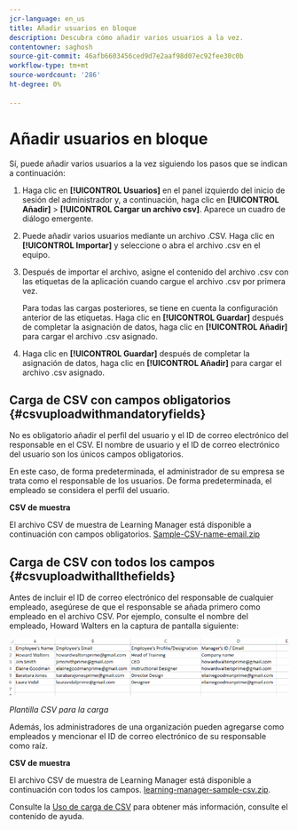```yaml
---
jcr-language: en_us
title: Añadir usuarios en bloque
description: Descubra cómo añadir varios usuarios a la vez.
contentowner: saghosh
source-git-commit: 46afb6603456ced9d7e2aaf98d07ec92fee30c0b
workflow-type: tm+mt
source-wordcount: '286'
ht-degree: 0%

---
```




# Añadir usuarios en bloque

Sí, puede añadir varios usuarios a la vez siguiendo los pasos que se indican a continuación:

1. Haga clic en **[!UICONTROL Usuarios]** en el panel izquierdo del inicio de sesión del administrador y, a continuación, haga clic en **[!UICONTROL Añadir]** > **[!UICONTROL Cargar un archivo csv]**. Aparece un cuadro de diálogo emergente.

1. Puede añadir varios usuarios mediante un archivo .CSV. Haga clic en **[!UICONTROL Importar]** y seleccione o abra el archivo .csv en el equipo.

1. Después de importar el archivo, asigne el contenido del archivo .csv con las etiquetas de la aplicación cuando cargue el archivo .csv por primera vez.

   Para todas las cargas posteriores, se tiene en cuenta la configuración anterior de las etiquetas. Haga clic en **[!UICONTROL Guardar]** después de completar la asignación de datos, haga clic en **[!UICONTROL Añadir]** para cargar el archivo .csv asignado.

1. Haga clic en **[!UICONTROL Guardar]** después de completar la asignación de datos, haga clic en **[!UICONTROL Añadir]** para cargar el archivo .csv asignado.

## Carga de CSV con campos obligatorios {#csvuploadwithmandatoryfields}

No es obligatorio añadir el perfil del usuario y el ID de correo electrónico del responsable en el CSV. El nombre de usuario y el ID de correo electrónico del usuario son los únicos campos obligatorios.

En este caso, de forma predeterminada, el administrador de su empresa se trata como el responsable de los usuarios. De forma predeterminada, el empleado se considera el perfil del usuario.

**CSV de muestra**

El archivo CSV de muestra de Learning Manager está disponible a continuación con campos obligatorios.
[Sample-CSV-name-email.zip](assets/sample-csv-name-email.zip)

## Carga de CSV con todos los campos {#csvuploadwithallthefields}

Antes de incluir el ID de correo electrónico del responsable de cualquier empleado, asegúrese de que el responsable se añada primero como empleado en el archivo CSV. Por ejemplo, consulte el nombre del empleado, Howard Walters en la captura de pantalla siguiente:

![](assets/csv-example.png)

*Plantilla CSV para la carga*

Además, los administradores de una organización pueden agregarse como empleados y mencionar el ID de correo electrónico de su responsable como raíz.

**CSV de muestra**

El archivo CSV de muestra de Learning Manager está disponible a continuación con todos los campos.
[learning-manager-sample-csv.zip](assets/learning-manager-sample-csv.zip).

Consulte la  [Uso de carga de CSV](/help/migrated/administrators/feature-summary/add-users-user-groups.md) para obtener más información, consulte el contenido de ayuda.
